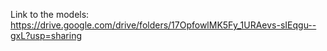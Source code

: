 Link to the models: https://drive.google.com/drive/folders/17OpfowlMK5Fy_1URAevs-sIEqgu--gxL?usp=sharing
